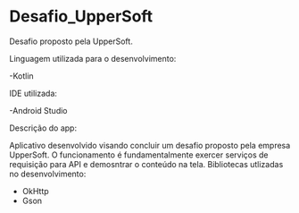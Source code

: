 # Desafio_UpperSoft
Desafio proposto pela UpperSoft.

Linguagem utilizada para o desenvolvimento:

  -Kotlin

IDE utilizada:

  -Android Studio


Descrição do app:

  Aplicativo desenvolvido visando concluir um desafio proposto pela empresa UpperSoft.
  O funcionamento é fundamentalmente exercer serviços de requisição para API e demosntrar o conteúdo na tela.
  Bibliotecas utlizadas no desenvolvimento:
  
   - OkHttp
   - Gson
  
 

